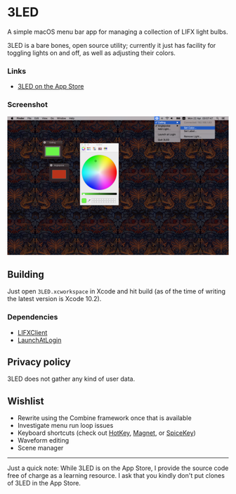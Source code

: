 # 3LED

A simple macOS menu bar app for managing a collection of LIFX light bulbs.

3LED is a bare bones, open source utility; currently it just has facility for toggling lights on and off, as well as adjusting their colors.

### Links

- [3LED on the App Store](https://itunes.apple.com/us/app/3led-menu-bar-client-for-lifx/id1460522983)

### Screenshot

![3LED screenshot](/Screenshot.png?raw=true "3LED screenshot")

## Building

Just open `3LED.xcworkspace` in Xcode and hit build (as of the time of writing the latest version is Xcode 10.2).

### Dependencies

- [LIFXClient](https://github.com/dclelland/LIFXClient)
- [LaunchAtLogin](https://github.com/sindresorhus/LaunchAtLogin)

## Privacy policy

3LED does not gather any kind of user data.

## Wishlist

- Rewrite using the Combine framework once that is available
- Investigate menu run loop issues
- Keyboard shortcuts (check out [HotKey](https://github.com/soffes/HotKey), [Magnet](https://github.com/Clipy/Magnet), or [SpiceKey](https://github.com/Kyome22/SpiceKey))
- Waveform editing
- Scene manager

---

Just a quick note: While 3LED is on the App Store, I provide the source code free of charge as a learning resource. I ask that you kindly don't put clones of 3LED in the App Store.
